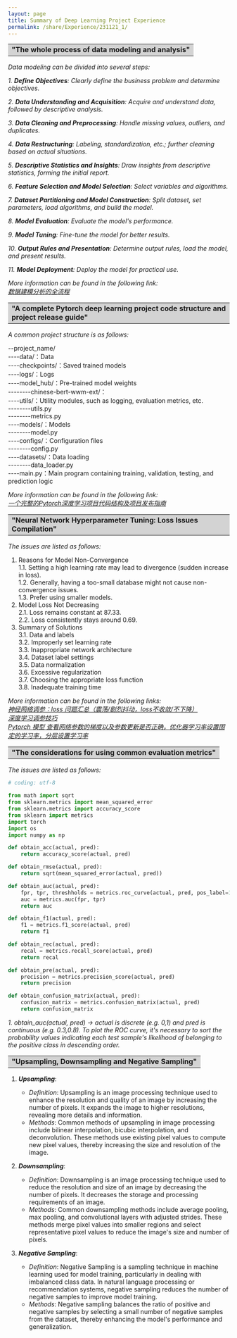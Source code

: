 ```yaml
---
layout: page
title: Summary of Deep Learning Project Experience
permalink: /share/Experience/231121_1/
---
```


<table><tr><td bgcolor=lightgray><strong>"The whole process of data modeling and analysis" </strong></td></tr></table>

<em>Data modeling can be divided into several steps:</em>

_1. **Define Objectives**: Clearly define the business problem and determine objectives._

_2. **Data Understanding and Acquisition**: Acquire and understand data, followed by descriptive analysis._

_3. **Data Cleaning and Preprocessing**: Handle missing values, outliers, and duplicates._

_4. **Data Restructuring**: Labeling, standardization, etc.; further cleaning based on actual situations._

_5. **Descriptive Statistics and Insights**: Draw insights from descriptive statistics, forming the initial report._

_6. **Feature Selection and Model Selection**: Select variables and algorithms._

_7. **Dataset Partitioning and Model Construction**: Split dataset, set parameters, load algorithms, and build the model._

_8. **Model Evaluation**: Evaluate the model's performance._

_9. **Model Tuning**: Fine-tune the model for better results._

_10. **Output Rules and Presentation**: Determine output rules, load the model, and present results._

_11. **Model Deployment**: Deploy the model for practical use._

<em>More information can be found in the following link: </em><br>
<em><a href="https://zhuanlan.zhihu.com/p/558520007" title="">数据建模分析的全流程</a> </em>




<table><tr><td bgcolor=lightgray><strong>"A complete Pytorch deep learning project code structure and project release guide" </strong></td></tr></table>

<em>A common project structure is as follows:</em>

--project_name/<br>
----data/：Data<br>
----checkpoints/：Saved trained models<br>
----logs/：Logs<br>
----model_hub/：Pre-trained model weights<br>
--------chinese-bert-wwm-ext/：<br>
----utils/：Utility modules, such as logging, evaluation metrics, etc.<br>
--------utils.py<br>
--------metrics.py<br>
----models/：Models<br>
--------model.py<br>
----configs/：Configuration files<br>
--------config.py<br>
----datasets/：Data loading<br>
--------data_loader.py<br>
----main.py：Main program containing training, validation, testing, and prediction logic<br>

<em>More information can be found in the following link: </em><br>
<em><a href="https://blog.csdn.net/ARPOSPF/article/details/129162213" title="">一个完整的Pytorch深度学习项目代码结构及项目发布指南</a> </em>


<table><tr><td bgcolor=lightgray><strong>"Neural Network Hyperparameter Tuning: Loss Issues Compilation" </strong></td></tr></table>

<em>The issues are listed as follows:</em>

1. Reasons for Model Non-Convergence<br>
   1.1. Setting a high learning rate may lead to divergence (sudden increase in loss).<br>
   1.2. Generally, having a too-small database might not cause non-convergence issues.<br>
   1.3. Prefer using smaller models.<br>
2. Model Loss Not Decreasing<br>
   2.1. Loss remains constant at 87.33.<br>
   2.2. Loss consistently stays around 0.69.<br>
3. Summary of Solutions<br>
   3.1. Data and labels<br>
   3.2. Improperly set learning rate<br>
   3.3. Inappropriate network architecture<br>
   3.4. Dataset label settings<br>
   3.5. Data normalization<br>
   3.6. Excessive regularization<br>
   3.7. Choosing the appropriate loss function<br>
   3.8. Inadequate training time<br>

<em>More information can be found in the following links: </em><br>
<em><a href="https://blog.csdn.net/ytusdc/article/details/107738749" title="">神经网络调参：loss 问题汇总（震荡/剧烈抖动，loss不收敛/不下降）</a> </em><br>
<em><a href="https://tsinghua-gongjing.github.io/posts/DL-tricks.html" title="">深度学习调参技巧</a> </em><br>
<em><a href="https://blog.csdn.net/qq_41554005/article/details/119767740" title="">Pytorch 模型 查看网络参数的梯度以及参数更新是否正确，优化器学习率设置固定的学习率，分层设置学习率</a> </em><br>



<table><tr><td bgcolor=lightgray><strong>"The considerations for using common evaluation metrics" </strong></td></tr></table>

<em>The issues are listed as follows:</em>

```python
# coding: utf-8

from math import sqrt
from sklearn.metrics import mean_squared_error
from sklearn.metrics import accuracy_score
from sklearn import metrics
import torch
import os
import numpy as np

def obtain_acc(actual, pred):
    return accuracy_score(actual, pred)

def obtain_rmse(actual, pred):
    return sqrt(mean_squared_error(actual, pred))

def obtain_auc(actual, pred):
    fpr, tpr, threshholds = metrics.roc_curve(actual, pred, pos_label=1)
    auc = metrics.auc(fpr, tpr)
    return auc

def obtain_f1(actual, pred):
    f1 = metrics.f1_score(actual, pred)
    return f1

def obtain_rec(actual, pred):
    recal = metrics.recall_score(actual, pred)
    return recal

def obtain_pre(actual, pred):
    precision = metrics.precision_score(actual, pred)
    return precision

def obtain_confusion_matrix(actual, pred):
    confusion_matrix = metrics.confusion_matrix(actual, pred)
    return confusion_matrix
```

_1. obtain_auc(actual, pred) -> actual is discrete (e.g. 0,1) and pred is continuous (e.g. 0.3,0.8). To plot the ROC curve, it's necessary to sort the probability values indicating each test sample's likelihood of belonging to the positive class in descending order._




<table><tr><td bgcolor=lightgray><strong>"Upsampling, Downsampling and Negative Sampling" </strong></td></tr></table>

1. **_Upsampling_**:
   - _Definition_: Upsampling is an image processing technique used to enhance the resolution and quality of an image by increasing the number of pixels. It expands the image to higher resolutions, revealing more details and information.
   - _Methods_: Common methods of upsampling in image processing include bilinear interpolation, bicubic interpolation, and deconvolution. These methods use existing pixel values to compute new pixel values, thereby increasing the size and resolution of the image.

2. **_Downsampling_**:
   - _Definition_: Downsampling is an image processing technique used to reduce the resolution and size of an image by decreasing the number of pixels. It decreases the storage and processing requirements of an image.
   - _Methods_: Common downsampling methods include average pooling, max pooling, and convolutional layers with adjusted strides. These methods merge pixel values into smaller regions and select representative pixel values to reduce the image's size and number of pixels.

3. **_Negative Sampling_**:
   - _Definition_: Negative Sampling is a sampling technique in machine learning used for model training, particularly in dealing with imbalanced class data. In natural language processing or recommendation systems, negative sampling reduces the number of negative samples to improve model training.
   - _Methods_: Negative sampling balances the ratio of positive and negative samples by selecting a small number of negative samples from the dataset, thereby enhancing the model's performance and generalization.





